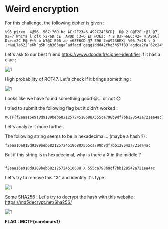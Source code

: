 # Weird encryption 

For this challenge, the following cipher is given :

```
%96 p$rxx  4@56  567:?6D hc AC:?E23=6 492C24E6CD[  D@ 2 C@E2E :@? @7 92=7 Whc^a l cfX >2<6D :E  A@DD :3=6 E@ @3E2: ? 2 DJ>>6EC:42= 4:A96C[ D:>:=2C E@ #~% b W7@C E96 ae =6EE6CD @7 E96 2=A9236EX] %96 7=28 : D |r%uL7a622`e6h`g5h`gh363ega`adfacd`gegg)ddd42fhg3h57f33`agdca2fa`62c24N
```

Let's ask to our best friend https://www.dcode.fr/cipher-identifier if it has a clue : 

![1](https://user-images.githubusercontent.com/66923124/164987177-a8f9c037-e478-4ecb-a3fe-a21dcac6e7a9.png)

High probability of ROT47. Let's check if it brings something :

![1](https://user-images.githubusercontent.com/66923124/164987251-0765c546-39d4-413e-a723-d7245550d299.png)


Looks like we have found something good 😀... or not 😞 
<br> 

I tried to submit the following flag but it didn't worked :

```
MCTF{f2eaa16e918d9189beb682125724518688X555ca798b9df7bb128542a721ea4ac}
```

Let's analyze it more further. 

The following string seems to be in hexadecimal... (maybe a hash ?) :
```
f2eaa16e918d9189beb682125724518688X555ca798b9df7bb128542a721ea4ac
```

But if this string is in hexadecimal, why is there a X in the middle ?
```

f2eaa16e918d9189beb682125724518688 X 555ca798b9df7bb128542a721ea4ac

```

Let's try to remove this "X" and identify it's type : <br>

![1](https://user-images.githubusercontent.com/66923124/164987845-43595f64-0b3a-40a6-8f08-915bc335e732.png)

Some SHA256 ! Let's try to decrypt the hash with this website : https://md5decrypt.net/Sha256/

![1](https://user-images.githubusercontent.com/66923124/164987949-17b1ab47-371a-43dd-ae8d-e076ab8a4730.png)


<strong> FLAG : MCTF{carebears1} </strong>

